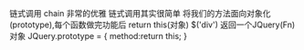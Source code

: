链式调用 chain
非常的优雅
链式调用其实很简单 将我们的方法面向对象化(prototype),每个函数做完功能后 return this(对象)
$('div')  返回一个JQuery(Fn)对象
JQuery.prototype = {
  method:return this;
}
